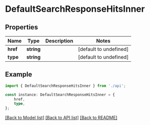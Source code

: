 # DefaultSearchResponseHitsInner


## Properties

Name | Type | Description | Notes
------------ | ------------- | ------------- | -------------
**href** | **string** |  | [default to undefined]
**type** | **string** |  | [default to undefined]

## Example

```typescript
import { DefaultSearchResponseHitsInner } from './api';

const instance: DefaultSearchResponseHitsInner = {
    href,
    type,
};
```

[[Back to Model list]](../README.md#documentation-for-models) [[Back to API list]](../README.md#documentation-for-api-endpoints) [[Back to README]](../README.md)
